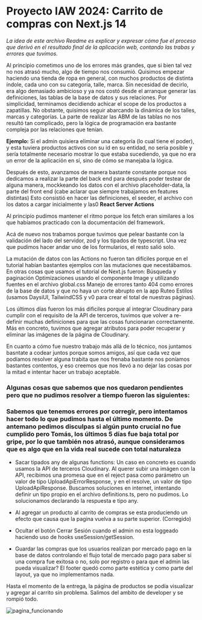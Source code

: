 

# Proyecto IAW 2024: Carrito de compras con Next.js 14

*La idea de este archivo Readme es explicar y expresar cómo fue el proceso que derivó en el resultado final de la aplicación web, contando las trabas y errores que tuvimos.*

Al principio cometimos uno de los errores más grandes, que si bien tal vez no nos atrasó mucho, algo de tiempo nos consumió. Quisimos empezar haciendo una tienda de ropa en general, con muchos productos de distinta índole, cada uno con su categoría, talle, marca. 
Sin necesidad de decirlo, era algo demasiado ambicioso y ya nos costó desde el arranque generar las definiciones, las tablas de la base de datos y sus relaciones.
Por simplicidad, terminamos decidiendo achicar el scope de los productos a zapatillas.
No obstante, quisimos seguir abarcando la dinámica de los talles, marcas y categorías. La parte de realizar las ABM de las tablas no nos resultó tan complicado, pero la lógica de programación era bastante compleja por las relaciones que tenían.

**Ejemplo:** Si el admin quisiera eliminar una categoría (lo cual tiene el poder), y esta tuviera productos activos con su id en su entidad, no sería posible y sería totalmente necesario mostrar lo que estaba sucediendo, ya que no era un error de la aplicación en sí, sino de cómo se manejaba la lógica.

Después de esto, avanzamos de manera bastante constante porque nos dedicamos a realizar la parte del back end para después poder testear de alguna manera, mockkeando los datos con el archivo placeholder-data, la parte del front end (cabe aclarar que siempre trabajamos en features distintas)
Esto consistió en hacer las definiciones, el seeder, el archivo con los datos a cargar inicialmente y las0 **React Server Actions**

Al principio pudimos mantener el ritmo porque los fetch eran similares a los que habíamos practicado con la documentación del framework.

Acá de nuevo nos trabamos porque tuvimos que pelear bastante con la validación del lado del servidor, zod y los tipados de typescript. Una vez que pudimos hacer andar uno de los formularios, el resto salió solo.

La mutación de datos con las Actions no fueron tan difíciles porque en el tutorial habían bastantes ejemplos con las mutaciones que necestábamos. En otras cosas que usamos el tutorial de Next.js fueron:
Búsqueda y paginación
Optimizaciones usando el componente Image y utilizando fuentes en el archivo global.css
Manejo de errores tanto 404 como errores de la base de datos y que no haya un corte abrupto en la app
Ruteo
Estilos (usamos DaysiUI, TailwindCSS y v0 para crear el total de nuestras páginas).


Los últimos días fueron los más dificiles porque al integrar Cloudinary para cumplir con el requisito de la API de terceros, tuvimos que volver a re-definir muchas definiciones para que las cosas funcionaran correctamente. Más en concreto, tuvimos que agregar atributos para poder recuperar y eliminar las imágenes de la página de Cloudinary.

En cuanto a cómo fue nuestro trabajo más allá de lo técnico, nos juntamos basntate a codear juntos porque somos amigos, así que cada vez que podíamos resolver alguna trabita que nos frenaba bastante nos poníamos bastantes contentos, y eso creemos que nos llevó a no dejar las cosas por la mitad e intentar hacer un trabajo aceptable.

### Algunas cosas que sabemos que nos quedaron pendientes pero que no pudimos resolver a tiempo fueron las siguientes:

### Sabemos que tenemos errores por corregir, pero intentamos hacer todo lo que pudimos hasta el último momento. De antemano pedimos disculpas si algún punto crucial no fue cumplido pero Tomás, los últimos 5 días fue baja total por gripe, por lo que también nos atrasó, aunque consideramos que es algo que en la vida real sucede con total naturaleza
	
- Sacar tipados any de algunas functions:
Un caso en concreto es cuando usamos la API de terceros Cloudinary. Al querer subir una imágen con la API, recibimos una promesa que en el reject pasa como parámetro un valor de tipo UploadApiErrorResponse, y en el resolve, un valor de tipo UploadApiResponse. Buscamos soluciones en internet, intentando definir un tipo propio en el archivo definitions.ts, pero no pudimos. Lo solucionamos declarando la respuesta e tipo any.

- Al agregar un producto al carrito de compras se esta produciendo un efecto que causa que la pagina vuelva a su parte superior. (Corregido)
- Ocultar el botón Cerrar Sesión cuando el admin no esta loggeado haciendo uso de hooks useSession/getSession.
- Guardar las compras que los usuarios realizan por mercado pago en la base de datos controlando el flujo total de mercado pago para saber si una compra fue exitosa o no, solo por registro o para que el admin las pueda visualizar?
El footer quedó como parte estética y como parte del layout, ya que no implementamos nada.

Hasta el momento de la entrega, la página de productos se podía visualizar y agregar al carrito sin problema. Salimos del ambito de developer y se rompió todo.

![pagina_funcionando](https://res.cloudinary.com/dch0yp6xx/image/upload/v1719214835/WhatsApp_Image_2024-06-23_at_23.40.45_ttykpx.jpg)

